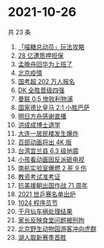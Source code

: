 # 2021-10-26

共 23 条

<!-- BEGIN ZHIHUSEARCH -->
<!-- 最后更新时间 Tue Oct 26 2021 12:14:30 GMT+0800 (China Standard Time) -->
1. [「喵糖总动员」玩法攻略](https://www.zhihu.com/search?q=喵糖)
1. [28 亿遭质押担保](https://www.zhihu.com/search?q=28亿)
1. [孟晚舟回华为上班了](https://www.zhihu.com/search?q=孟晚舟)
1. [北京疫情](https://www.zhihu.com/search?q=北京疫情)
1. [国考超 202 万人报名](https://www.zhihu.com/search?q=国考)
1. [DK 全胜晋级四强](https://www.zhihu.com/search?q=DK)
1. [曼联 0:5 惨败利物浦](https://www.zhihu.com/search?q=曼联)
1. [国家德比皇马 2:1 小胜巴萨](https://www.zhihu.com/search?q=皇马)
1. [明日方舟感谢直播](https://www.zhihu.com/search?q=明日方舟)
1. [洪成成博士退学](https://www.zhihu.com/search?q=洪成成)
1. [大连一居民楼发生爆炸](https://www.zhihu.com/search?q=大连爆炸)
1. [百部动画将出 4K 版](https://www.zhihu.com/search?q=中国动画)
1. [台湾宜兰县 6.3 级地震](https://www.zhihu.com/search?q=台湾地震)
1. [小孩看动画因反派砸电视](https://www.zhihu.com/search?q=动画片)
1. [南航实验室爆燃 2 死 9 伤](https://www.zhihu.com/search?q=南京航空航天大学)
1. [教资考试准考证](https://www.zhihu.com/search?q=教资)
1. [抗美援朝出国作战 71 周年](https://www.zhihu.com/search?q=抗美援朝)
1. [2021 世乒赛名单出炉](https://www.zhihu.com/search?q=世乒赛)
1. [1024 程序员节](https://www.zhihu.com/search?q=程序员节)
1. [于月仙车祸处理结果](https://www.zhihu.com/search?q=于月仙)
1. [家长反映食堂问题被刑拘](https://www.zhihu.com/search?q=家长反映食堂问题被刑拘)
1. [北京野生动物园游客冲向虎群](https://www.zhihu.com/search?q=北京野生动物园)
1. [湖人取新赛季首胜](https://www.zhihu.com/search?q=湖人)
<!-- END ZHIHUSEARCH -->
